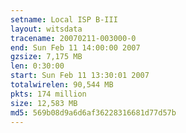 ```yaml
---
setname: Local ISP B-III
layout: witsdata
tracename: 20070211-003000-0
end: Sun Feb 11 14:00:00 2007
gzsize: 7,175 MB
len: 0:30:00
start: Sun Feb 11 13:30:01 2007
totalwirelen: 90,544 MB
pkts: 174 million
size: 12,583 MB
md5: 569b08d9a6d6af36228316681d77d57b
---
```

